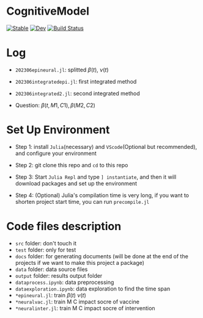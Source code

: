 # CognitiveModel

[![Stable](https://img.shields.io/badge/docs-stable-blue.svg)](https://Song921012.github.io/CognitiveModel.jl/stable/)
[![Dev](https://img.shields.io/badge/docs-dev-blue.svg)](https://Song921012.github.io/CognitiveModel.jl/dev/)
[![Build Status](https://github.com/Song921012/CognitiveModel.jl/actions/workflows/CI.yml/badge.svg?branch=main)](https://github.com/Song921012/CognitiveModel.jl/actions/workflows/CI.yml?query=branch%3Amain)

# Log

- `202306epineural.jl`: splitted $\beta(t)$, $\nu(t)$

- `202306integratedepi.jl`: first integrated method

- `202306integrated2.jl`: second integrated method

- Question: $\beta(t, M1,C1), \beta(M2,C2)$

# Set Up Environment

- Step 1: install `Julia`(necessary) and `VScode`(Optional but recommended), and configure your environment

- Step 2: git clone this repo and `cd` to this repo

- Step 3: Start `Julia Repl` and type `] instantiate`, and then it will download packages and set up the environment

- Step 4: (Optional) Julia's compilation time is very long, if you want to shorten project start time, you can run `precompile.jl`

# Code files description

- `src` folder: don't touch it
- `test` folder: only for test
- `docs` folder: for generating documents (will be done at the end of the projects if we want to make this project a package)
- `data` folder: data source files
- `output` folder: results output folder
- `dataprocess.ipynb`: data preprocessing
- `dataexploration.ipynb`: data exploration to find the time span
- `*epineural.jl`: train $\beta(t)$ $\nu(t)$
- `*neuralvac.jl`: train M C impact socre of vaccine
- `*neuralinter.jl`: train M C impact socre of intervention
